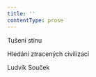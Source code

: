```yaml
---
title: ''
contentType: prose
---
```


<section>

Tušení stínu

Hledání ztracených civilizací

Ludvík Souček

</section>
